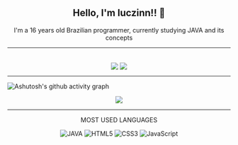 ### <h2 align=center>Hello, I'm luczinn!! 👋</h2>

<p align=center>I'm a 16 years old Brazilian programmer, currently studying JAVA and its concepts
<hr>
<br>

<div align=center>
<img align=center src="https://github-readme-stats.vercel.app/api/top-langs/?username=luczinn&layout=donut-vertical&theme=dark" />
<img align=center src="https://github-readme-stats.vercel.app/api?username=luczinn&show_icons=true&theme=dark" />
</div>


<hr>

![Ashutosh's github activity graph](https://github-readme-activity-graph.vercel.app/graph?username=luczinn&custom_title=HISTÓRICO%20DE%20ATIVIDADE&hide_border=true&theme=high-contrast)
<div align=center>
<img align="center" src="https://profile-counter.glitch.me/{LoriaLawrenceZ}/count.svg" />
</div>
<hr>

<div align=center>

<p>MOST USED LANGUAGES</p>

![JAVA](https://img.shields.io/badge/Java-ED8B00?style=for-the-badge&logo=openjdk&logoColor=white)
![HTML5](https://img.shields.io/badge/HTML5-E34F26?style=for-the-badge&logo=html5&logoColor=white)
![CSS3](https://img.shields.io/badge/CSS3-1572B6?style=for-the-badge&logo=css3&logoColor=white)
![JavaScript](https://img.shields.io/badge/JavaScript-323330?style=for-the-badge&logo=javascript&logoColor=F7DF1E)

</div>
